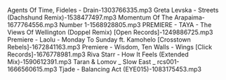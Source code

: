 Agents Of Time, Fideles - Drain-1303766335.mp3
Greta Levska - Streets (Dachshund Remix)-1538477497.mp3
Momentum Of The Arapaima-1677764556.mp3
Number 1-1568928805.mp3
PREMIERE - TAYA - The Views Of Wellington (Doppel Remix) [Open Records]-1249886725.mp3
Premiere - Laolu - Monday To Sunday ft. Kamohelo [Crosstown Rebels]-1672841163.mp3
Premiere - Wisdom, Ten Walls - Wings [Click Records]-1676778981.mp3
Riva Starr - How It Feels (Extended Mix)-1590612391.mp3
Taran & Lomov _ Slow East _ rcs001-1666560615.mp3
Tjade - Balancing Act (EYE015)-1083175453.mp3